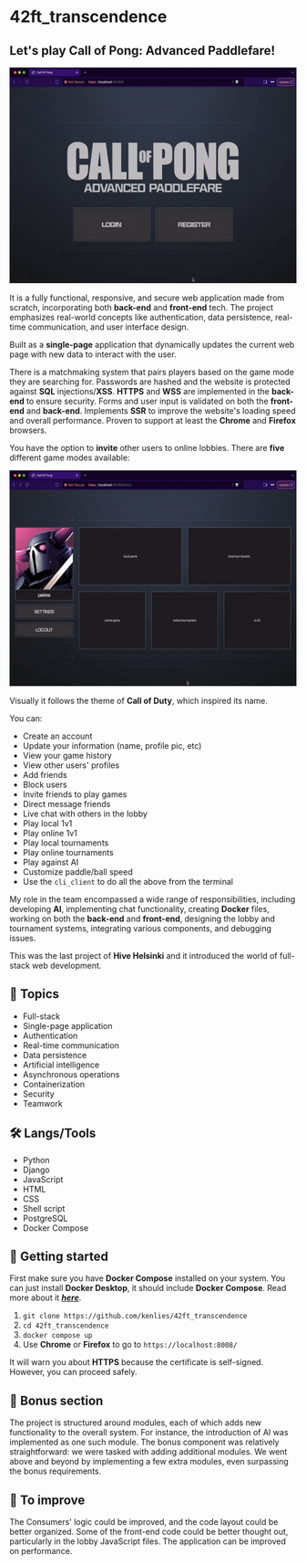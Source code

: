 # 42ft_transcendence

## Let's play Call of Pong: Advanced Paddlefare!

![](media/call_of_pong_1.gif)

It is a fully functional, responsive, and secure web application made from scratch, incorporating both **back-end** and **front-end** tech.
The project emphasizes real-world concepts like authentication, data persistence, real-time communication, and user interface design.

Built as a **single-page** application that dynamically updates the current web page with new data to interact with the user.

There is a matchmaking system that pairs players based on the game mode they are searching for. Passwords are hashed and the website is protected against **SQL** injections/**XSS**. **HTTPS** and **WSS** are implemented in the **back-end** to ensure security. Forms and user input is validated on both the **front-end** and **back-end**. Implements **SSR** to improve the website's loading speed and overall performance. Proven to support at least the **Chrome** and **Firefox** browsers.

You have the option to **invite** other users to online lobbies. There are **five** different game modes available:

![](media/call_of_pong_2.gif)

Visually it follows the theme of **Call of Duty**, which inspired its name.

You can:
  - Create an account
  - Update your information (name, profile pic, etc)
  - View your game history
  - View other users' profiles
  - Add friends
  - Block users
  - Invite friends to play games
  - Direct message friends
  - Live chat with others in the lobby
  - Play local 1v1
  - Play online 1v1
  - Play local tournaments
  - Play online tournaments
  - Play against AI
  - Customize paddle/ball speed
  - Use the ```cli_client``` to do all the above from the terminal

My role in the team encompassed a wide range of responsibilities, including developing **AI**, implementing chat functionality, creating **Docker** files, working on both the **back-end** and **front-end**, designing the lobby and tournament systems, integrating various components, and debugging issues.

This was the last project of **Hive Helsinki** and it introduced the world of full-stack web development.

## 📖 Topics
  - Full-stack
  - Single-page application
  - Authentication
  - Real-time communication
  - Data persistence
  - Artificial intelligence
  - Asynchronous operations
  - Containerization
  - Security
  - Teamwork

## 🛠️ Langs/Tools
  - Python
  - Django
  - JavaScript
  - HTML
  - CSS
  - Shell script
  - PostgreSQL
  - Docker Compose

## 🦉 Getting started

First make sure you have **Docker Compose** installed on your system. You can just install **Docker Desktop**, it should include **Docker Compose**.
Read more about it ***[here](https://docs.docker.com/compose/install/)***.
  
  1. ```git clone https://github.com/kenlies/42ft_transcendence```
  2. ```cd 42ft_transcendence```
  3. ```docker compose up```
  4. Use **Chrome** or **Firefox** to go to ```https://localhost:8008/```

It will warn you about **HTTPS** because the certificate is self-signed. However, you can proceed safely.

## 💸 Bonus section

The project is structured around modules, each of which adds new functionality to the overall system. For instance, the introduction of AI was implemented as one such module. The bonus component was relatively straightforward: we were tasked with adding additional modules. We went above and beyond by implementing a few extra modules, even surpassing the bonus requirements.

## 🔨 To improve

The Consumers' logic could be improved, and the code layout could be better organized.
Some of the front-end code could be better thought out, particularly in the lobby JavaScript files.
The application can be improved on performance.
